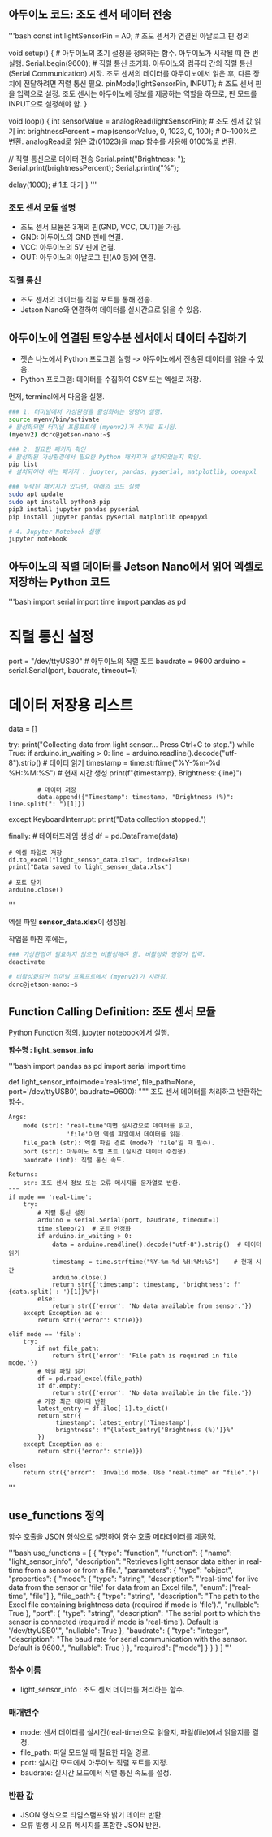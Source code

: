 ## 아두이노 코드: 조도 센서 데이터 전송

'''bash
const int lightSensorPin = A0; # 조도 센서가 연결된 아날로그 핀 정의

void setup() { # 아두이노의 초기 설정을 정의하는 함수. 아두이노가 시작될 때 한 번 실행.
  Serial.begin(9600); # 직렬 통신 초기화. 아두이노와 컴퓨터 간의 직렬 통신(Serial Communication) 시작. 조도 센서의 데이터를 아두이노에서 읽은 후, 다른 장치에 전달하려면 직렬 통신 필요.
  pinMode(lightSensorPin, INPUT); # 조도 센서 핀을 입력으로 설정. 조도 센서는 아두이노에 정보를 제공하는 역할을 하므로, 핀 모드를 INPUT으로 설정해야 함.
}

void loop() {
  int sensorValue = analogRead(lightSensorPin); # 조도 센서 값 읽기
  int brightnessPercent = map(sensorValue, 0, 1023, 0, 100); # 0~100%로 변환. analogRead로 읽은 값(01023)을 map 함수를 사용해 0100%로 변환.

  // 직렬 통신으로 데이터 전송
  Serial.print("Brightness: ");
  Serial.print(brightnessPercent);
  Serial.println("%");

  delay(1000); # 1초 대기
}
'''

### 조도 센서 모듈 설명
- 조도 센서 모듈은 3개의 핀(GND, VCC, OUT)을 가짐.
- GND: 아두이노의 GND 핀에 연결.
- VCC: 아두이노의 5V 핀에 연결.
- OUT: 아두이노의 아날로그 핀(A0 등)에 연결.

### 직렬 통신
- 조도 센서의 데이터를 직렬 포트를 통해 전송.
- Jetson Nano와 연결하여 데이터를 실시간으로 읽을 수 있음.




## 아두이노에 연결된 토양수분 센서에서 데이터 수집하기
- 젯슨 나노에서 Python 프로그램 실행 -> 아두이노에서 전송된 데이터를 읽을 수 있음.
- Python 프로그램: 데이터를 수집하여 CSV 또는 엑셀로 저장.

먼저, terminal에서 다음을 실행.

```bash
### 1. 터미널에서 가상환경을 활성화하는 명령어 실행.
source myenv/bin/activate
# 활성화되면 터미널 프롬프트에 (myenv2)가 추가로 표시됨.
(myenv2) dcrc@jetson-nano:~$

### 2. 필요한 패키지 확인
# 활성화된 가상환경에서 필요한 Python 패키지가 설치되었는지 확인.
pip list
# 설치되어야 하는 패키지 : jupyter, pandas, pyserial, matplotlib, openpxl

### 누락된 패키지가 있다면, 아래의 코드 실행
sudo apt update
sudo apt install python3-pip
pip3 install jupyter pandas pyserial
pip install jupyter pandas pyserial matplotlib openpyxl

# 4. Jupyter Notebook 실행.
jupyter notebook 
```



## 아두이노의 직렬 데이터를 Jetson Nano에서 읽어 엑셀로 저장하는 Python 코드

'''bash
import serial
import time
import pandas as pd

# 직렬 통신 설정
port = "/dev/ttyUSB0"  # 아두이노의 직렬 포트
baudrate = 9600
arduino = serial.Serial(port, baudrate, timeout=1)

# 데이터 저장용 리스트
data = []

try:
    print("Collecting data from light sensor... Press Ctrl+C to stop.")
    while True:
        if arduino.in_waiting > 0:
            line = arduino.readline().decode("utf-8").strip()  # 데이터 읽기
            timestamp = time.strftime("%Y-%m-%d %H:%M:%S")    # 현재 시간 생성
            print(f"{timestamp}, Brightness: {line}")
            
            # 데이터 저장
            data.append({"Timestamp": timestamp, "Brightness (%)": line.split(": ")[1]})

except KeyboardInterrupt:
    print("Data collection stopped.")

finally:
    # 데이터프레임 생성
    df = pd.DataFrame(data)
    
    # 엑셀 파일로 저장
    df.to_excel("light_sensor_data.xlsx", index=False)
    print("Data saved to light_sensor_data.xlsx")
    
    # 포트 닫기
    arduino.close()
'''

엑셀 파일 **sensor_data.xlsx**이 생성됨.

작업을 마친 후에는, 
```bash
### 가상환경이 필요하지 않으면 비활성해야 함. 비활성화 명령어 입력.
deactivate

# 비활성화되면 터미널 프롬프트에서 (myenv2)가 사라짐.
dcrc@jetson-nano:~$
```




## Function Calling Definition: 조도 센서 모듈
Python Function 정의. jupyter notebook에서 실행.

**함수명 : light_sensor_info**

'''bash
import pandas as pd
import serial
import time

def light_sensor_info(mode='real-time', file_path=None, port='/dev/ttyUSB0', baudrate=9600):
    """
    조도 센서 데이터를 처리하고 반환하는 함수.

    Args:
        mode (str): 'real-time'이면 실시간으로 데이터를 읽고,
                    'file'이면 엑셀 파일에서 데이터를 읽음.
        file_path (str): 엑셀 파일 경로 (mode가 'file'일 때 필수).
        port (str): 아두이노 직렬 포트 (실시간 데이터 수집용).
        baudrate (int): 직렬 통신 속도.

    Returns:
        str: 조도 센서 정보 또는 오류 메시지를 문자열로 반환.
    """
    if mode == 'real-time':
        try:
            # 직렬 통신 설정
            arduino = serial.Serial(port, baudrate, timeout=1)
            time.sleep(2)  # 포트 안정화
            if arduino.in_waiting > 0:
                data = arduino.readline().decode("utf-8").strip()  # 데이터 읽기
                timestamp = time.strftime("%Y-%m-%d %H:%M:%S")    # 현재 시간
                arduino.close()
                return str({'timestamp': timestamp, 'brightness': f"{data.split(': ')[1]}%"})
            else:
                return str({'error': 'No data available from sensor.'})
        except Exception as e:
            return str({'error': str(e)})

    elif mode == 'file':
        try:
            if not file_path:
                return str({'error': 'File path is required in file mode.'})
            # 엑셀 파일 읽기
            df = pd.read_excel(file_path)
            if df.empty:
                return str({'error': 'No data available in the file.'})
            # 가장 최근 데이터 반환
            latest_entry = df.iloc[-1].to_dict()
            return str({
                'timestamp': latest_entry['Timestamp'],
                'brightness': f"{latest_entry['Brightness (%)']}%"
            })
        except Exception as e:
            return str({'error': str(e)})

    else:
        return str({'error': 'Invalid mode. Use "real-time" or "file".'})
'''

## use_functions 정의
함수 호출을 JSON 형식으로 설명하여 함수 호출 메타데이터를 제공함.

'''bash
use_functions = [
    {
        "type": "function",
        "function": {
            "name": "light_sensor_info",
            "description": "Retrieves light sensor data either in real-time from a sensor or from a file.",
            "parameters": {
                "type": "object",
                "properties": {
                    "mode": {
                        "type": "string",
                        "description": "'real-time' for live data from the sensor or 'file' for data from an Excel file.",
                        "enum": ["real-time", "file"]
                    },
                    "file_path": {
                        "type": "string",
                        "description": "The path to the Excel file containing brightness data (required if mode is 'file').",
                        "nullable": True
                    },
                    "port": {
                        "type": "string",
                        "description": "The serial port to which the sensor is connected (required if mode is 'real-time'). Default is '/dev/ttyUSB0'.",
                        "nullable": True
                    },
                    "baudrate": {
                        "type": "integer",
                        "description": "The baud rate for serial communication with the sensor. Default is 9600.",
                        "nullable": True
                    }
                },
                "required": ["mode"]
            }
        }
    }
]
'''

### 함수 이름
- light_sensor_info : 조도 센서 데이터를 처리하는 함수.
### 매개변수
- mode: 센서 데이터를 실시간(real-time)으로 읽을지, 파일(file)에서 읽을지를 결정.
- file_path: 파일 모드일 때 필요한 파일 경로.
- port: 실시간 모드에서 아두이노 직렬 포트를 지정.
- baudrate: 실시간 모드에서 직렬 통신 속도를 설정.
### 반환 값
- JSON 형식으로 타임스탬프와 밝기 데이터 반환.
- 오류 발생 시 오류 메시지를 포함한 JSON 반환.
